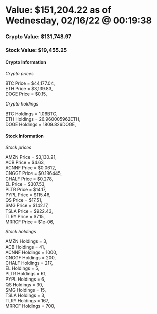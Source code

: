 # Value: $151,204.22 as of Wednesday, 02/16/22 @ 00:19:38 

### Crypto Value: $131,748.97

### Stock Value: $19,455.25

#### Crypto Information 
*Crypto prices* 

BTC Price = $44,177.04,  
ETH Price = $3,139.83,  
DOGE Price = $0.15,  


*Crypto holdings* 

BTC Holdings = 1.06BTC,  
ETH Holdings = 26.960005962ETH,  
DOGE Holdings = 1809.826DOGE,  


#### Stock Information 

*Stock prices* 

AMZN Price = $3,130.21,  
ACB Price = $4.63,  
ACNNF Price = $0.0612,  
CNGGF Price = $0.196445,  
CHALF Price = $0.278,  
EL Price = $307.53,  
PLTR Price = $14.17,  
PYPL Price = $115.46,  
QS Price = $17.51,  
SMG Price = $142.17,  
TSLA Price = $922.43,  
TLRY Price = $7.15,  
MRRCF Price = $1e-06,  


*Stock holdings* 

AMZN Holdings = 3,  
ACB Holdings = 41,  
ACNNF Holdings = 1000,  
CNGGF Holdings = 200,  
CHALF Holdings = 217,  
EL Holdings = 5,  
PLTR Holdings = 61,  
PYPL Holdings = 6,  
QS Holdings = 30,  
SMG Holdings = 15,  
TSLA Holdings = 3,  
TLRY Holdings = 167,  
MRRCF Holdings = 700,  



